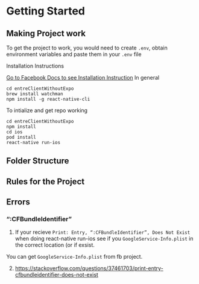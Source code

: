# Getting Started 

## Making Project work 
To get the project to work, you would need to create `.env`, obtain environment variables and paste them in your `.env` file 


Installation Instructions 

[Go to Facebook Docs to see Installation Instruction](https://facebook.github.io/react-native/docs/getting-started)
 In general 
 
 ```
 cd entreClientWithoutExpo
 brew install watchman
 npm install -g react-native-cli
 ```
 
 To intialize and get repo working 
 
 ```
 cd entreClientWithoutExpo
 npm install 
 cd ios 
 pod install 
 react-native run-ios
 ```

## Folder Structure 



## Rules for the Project 


## Errors 

### “:CFBundleIdentifier”
1. If your recieve `Print: Entry, “:CFBundleIdentifier”, Does Not Exist` when doing react-native run-ios 
see if you `GoogleService-Info.plist` in the correct location (or if exsist. 

You can get `GoogleService-Info.plist` from fb project.

2. https://stackoverflow.com/questions/37461703/print-entry-cfbundleidentifier-does-not-exist



